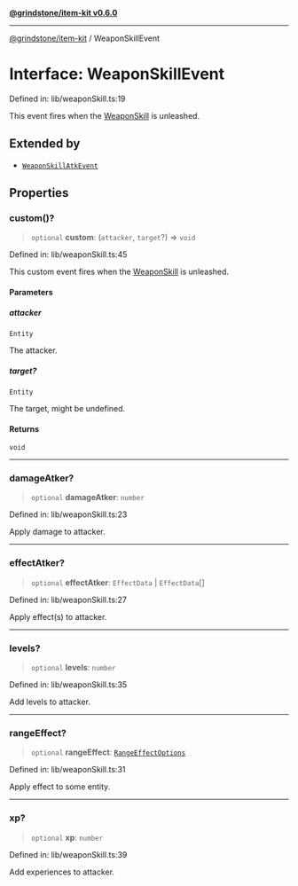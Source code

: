 [**@grindstone/item-kit v0.6.0**](../README.md)

***

[@grindstone/item-kit](../globals.md) / WeaponSkillEvent

# Interface: WeaponSkillEvent

Defined in: lib/weaponSkill.ts:19

This event fires when the [WeaponSkill](../classes/WeaponSkill.md) is unleashed.

## Extended by

- [`WeaponSkillAtkEvent`](WeaponSkillAtkEvent.md)

## Properties

### custom()?

> `optional` **custom**: (`attacker`, `target`?) => `void`

Defined in: lib/weaponSkill.ts:45

This custom event fires when the [WeaponSkill](../classes/WeaponSkill.md) is unleashed.

#### Parameters

##### attacker

`Entity`

The attacker.

##### target?

`Entity`

The target, might be undefined.

#### Returns

`void`

***

### damageAtker?

> `optional` **damageAtker**: `number`

Defined in: lib/weaponSkill.ts:23

Apply damage to attacker.

***

### effectAtker?

> `optional` **effectAtker**: `EffectData` \| `EffectData`[]

Defined in: lib/weaponSkill.ts:27

Apply effect(s) to attacker.

***

### levels?

> `optional` **levels**: `number`

Defined in: lib/weaponSkill.ts:35

Add levels to attacker.

***

### rangeEffect?

> `optional` **rangeEffect**: [`RangeEffectOptions`](RangeEffectOptions.md)

Defined in: lib/weaponSkill.ts:31

Apply effect to some entity.

***

### xp?

> `optional` **xp**: `number`

Defined in: lib/weaponSkill.ts:39

Add experiences to attacker.
